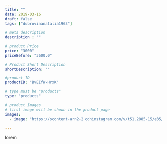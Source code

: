 ```yaml
---
title: ""
date: 2019-03-16
draft: false
tags: ["dubrovinanatalia1963"]

# meta description
description : ""

# product Price
price: "3000"
priceBefore: "3600.0"

# Product Short Description
shortDescription: ""

#product ID
productID: "BvEIfW-HrxK"

# type must be "products"
type: "products"

# product Images
# first image will be shown in the product page
images:
  - image: "https://scontent-arn2-2.cdninstagram.com/v/t51.2885-15/e35/53869348_408626479903808_6033005095565693965_n.jpg?se=7&tp=1&_nc_ht=scontent-arn2-2.cdninstagram.com&_nc_cat=108&_nc_ohc=dMsWKiOF7_0AX9vZrSo&ccb=7-4&oh=068da2cd61265fb13122a943f2f852d7&oe=6084A7F1&ig_cache_key=MjAwMDc2MTQ3Mzc5OTczMjI5OA%3D%3D.2-ccb7-4"

---
```

lorem
